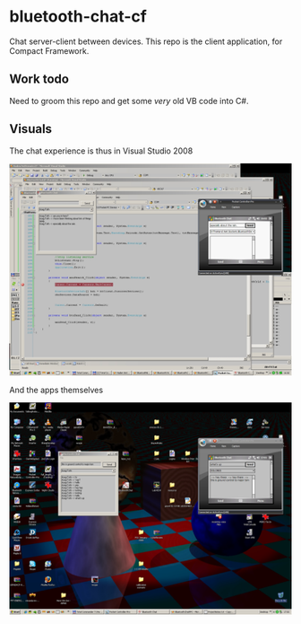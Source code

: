 # bluetooth-chat-cf

Chat server-client between devices. This repo is the client application, for Compact Framework.

## Work todo

Need to groom this repo and get some _very_ old VB code into C#.

## Visuals

The chat experience is thus in Visual Studio 2008

![one](/BluetoothChat.jpg)

And the apps themselves

![two](/BT-AppChat.jpg)
